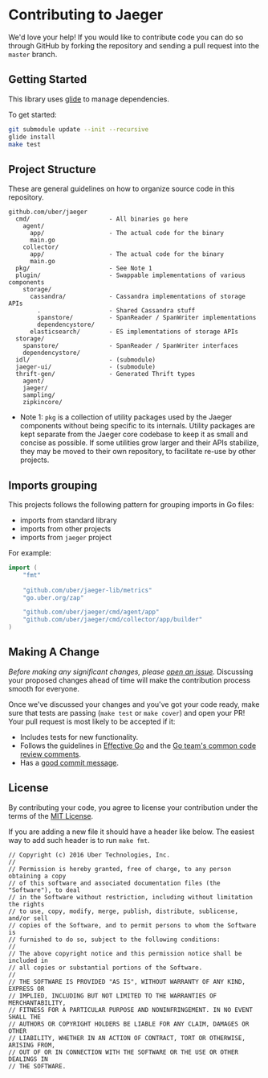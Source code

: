 # Contributing to Jaeger

We'd love your help! If you would like to contribute code you can do so through GitHub
by forking the repository and sending a pull request into the `master` branch.

## Getting Started

This library uses [glide](https://github.com/Masterminds/glide) to manage dependencies.

To get started:

```bash
git submodule update --init --recursive
glide install
make test
```

## Project Structure

These are general guidelines on how to organize source code in this repository.

```
github.com/uber/jaeger
  cmd/                      - All binaries go here
    agent/
      app/                  - The actual code for the binary
      main.go
    collector/
      app/                  - The actual code for the binary
      main.go
  pkg/                      - See Note 1
  plugin/                   - Swappable implementations of various components
    storage/
      cassandra/            - Cassandra implementations of storage APIs
        .                   - Shared Cassandra stuff
        spanstore/          - SpanReader / SpanWriter implementations
        dependencystore/
      elasticsearch/        - ES implementations of storage APIs
  storage/
    spanstore/              - SpanReader / SpanWriter interfaces
    dependencystore/
  idl/                      - (submodule)
  jaeger-ui/                - (submodule)
  thrift-gen/               - Generated Thrift types
    agent/
    jaeger/
    sampling/
    zipkincore/
```

  * Note 1: `pkg` is a collection of utility packages used by the Jaeger components
    without being specific to its internals. Utility packages are kept separate from
    the Jaeger core codebase to keep it as small and concise as possible. If some
    utilities grow larger and their APIs stabilize, they may be moved to their own
    repository, to facilitate re-use by other projects.

## Imports grouping

This projects follows the following pattern for grouping imports in Go files:
  * imports from standard library
  * imports from other projects
  * imports from `jaeger` project
  
For example:

```go
import (
	"fmt"
 
	"github.com/uber/jaeger-lib/metrics"
	"go.uber.org/zap"

	"github.com/uber/jaeger/cmd/agent/app"
	"github.com/uber/jaeger/cmd/collector/app/builder"
)
```

## Making A Change

*Before making any significant changes, please [open an
issue](https://github.com/uber/jaeger/issues).* Discussing your proposed
changes ahead of time will make the contribution process smooth for everyone.

Once we've discussed your changes and you've got your code ready, make sure
that tests are passing (`make test` or `make cover`) and open your PR! Your
pull request is most likely to be accepted if it:

* Includes tests for new functionality.
* Follows the guidelines in [Effective
  Go](https://golang.org/doc/effective_go.html) and the [Go team's common code
  review comments](https://github.com/golang/go/wiki/CodeReviewComments).
* Has a [good commit
  message](http://tbaggery.com/2008/04/19/a-note-about-git-commit-messages.html).

## License

By contributing your code, you agree to license your contribution under the terms
of the [MIT License](LICENSE).

If you are adding a new file it should have a header like below.  The easiest
way to add such header is to run `make fmt`.

```
// Copyright (c) 2016 Uber Technologies, Inc.
//
// Permission is hereby granted, free of charge, to any person obtaining a copy
// of this software and associated documentation files (the "Software"), to deal
// in the Software without restriction, including without limitation the rights
// to use, copy, modify, merge, publish, distribute, sublicense, and/or sell
// copies of the Software, and to permit persons to whom the Software is
// furnished to do so, subject to the following conditions:
//
// The above copyright notice and this permission notice shall be included in
// all copies or substantial portions of the Software.
//
// THE SOFTWARE IS PROVIDED "AS IS", WITHOUT WARRANTY OF ANY KIND, EXPRESS OR
// IMPLIED, INCLUDING BUT NOT LIMITED TO THE WARRANTIES OF MERCHANTABILITY,
// FITNESS FOR A PARTICULAR PURPOSE AND NONINFRINGEMENT. IN NO EVENT SHALL THE
// AUTHORS OR COPYRIGHT HOLDERS BE LIABLE FOR ANY CLAIM, DAMAGES OR OTHER
// LIABILITY, WHETHER IN AN ACTION OF CONTRACT, TORT OR OTHERWISE, ARISING FROM,
// OUT OF OR IN CONNECTION WITH THE SOFTWARE OR THE USE OR OTHER DEALINGS IN
// THE SOFTWARE.
```

